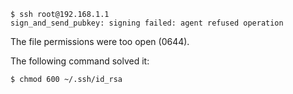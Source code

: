 ```
$ ssh root@192.168.1.1
sign_and_send_pubkey: signing failed: agent refused operation
```
The file permissions were too open (0644).

The following command solved it:

```
$ chmod 600 ~/.ssh/id_rsa
```